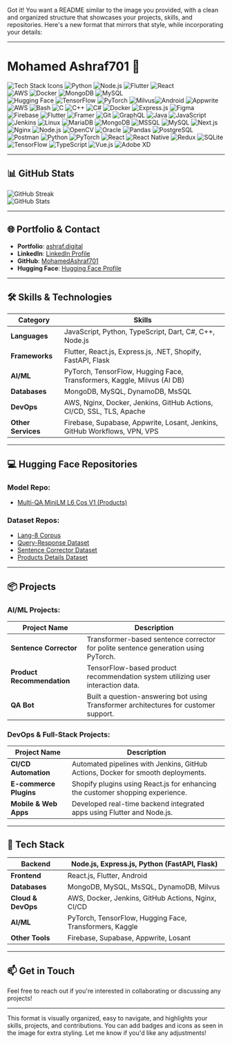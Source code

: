 Got it! You want a README similar to the image you provided, with a clean and organized structure that showcases your projects, skills, and repositories. Here's a new format that mirrors that style, while incorporating your details:

---

# Mohamed Ashraf701 🌙

![Tech Stack Icons](https://img.shields.io/badge/JavaScript-black?style=flat&logo=javascript) ![Python](https://img.shields.io/badge/Python-blue?style=flat&logo=python) ![Node.js](https://img.shields.io/badge/Node.js-brightgreen?style=flat&logo=node.js) ![Flutter](https://img.shields.io/badge/Flutter-blue?style=flat&logo=flutter) ![React](https://img.shields.io/badge/React-black?style=flat&logo=react)  
![AWS](https://img.shields.io/badge/AWS-orange?style=flat&logo=amazon-aws) ![Docker](https://img.shields.io/badge/Docker-blue?style=flat&logo=docker) ![MongoDB](https://img.shields.io/badge/MongoDB-green?style=flat&logo=mongodb) ![MySQL](https://img.shields.io/badge/MySQL-lightgrey?style=flat&logo=mysql)  
![Hugging Face](https://img.shields.io/badge/Hugging%20Face-yellow?style=flat&logo=huggingface) ![TensorFlow](https://img.shields.io/badge/TensorFlow-orange?style=flat&logo=tensorflow) ![PyTorch](https://img.shields.io/badge/PyTorch-red?style=flat&logo=pytorch) ![Milvus](https://img.shields.io/badge/Milvus-purple?style=flat&logo=milvus)![Android](https://img.shields.io/badge/Android-green?style=flat&logo=android&link=https://developer.android.com)
![Appwrite](https://img.shields.io/badge/Appwrite-red?style=flat&logo=appwriteio&link=https://appwrite.io)
![AWS](https://img.shields.io/badge/AWS-orange?style=flat&logo=amazonwebservices&link=https://aws.amazon.com)
![Bash](https://img.shields.io/badge/Bash-gray?style=flat&logo=gnu-bash&link=https://www.gnu.org/software/bash/)
![C](https://img.shields.io/badge/C-blue?style=flat&logo=c&link=https://www.cprogramming.com/)
![C++](https://img.shields.io/badge/C++-blue?style=flat&logo=cplusplus&link=https://www.w3schools.com/cpp/)
![C#](https://img.shields.io/badge/C%23-purple?style=flat&logo=csharp&link=https://www.w3schools.com/cs/)
![Docker](https://img.shields.io/badge/Docker-blue?style=flat&logo=docker&link=https://www.docker.com/)
![Express.js](https://img.shields.io/badge/Express.js-black?style=flat&logo=express&link=https://expressjs.com)
![Figma](https://img.shields.io/badge/Figma-red?style=flat&logo=figma&link=https://www.figma.com/)
![Firebase](https://img.shields.io/badge/Firebase-yellow?style=flat&logo=firebase&link=https://firebase.google.com)
![Flutter](https://img.shields.io/badge/Flutter-blue?style=flat&logo=flutter&link=https://flutter.dev)
![Framer](https://img.shields.io/badge/Framer-purple?style=flat&logo=framer&link=https://www.framer.com)
![Git](https://img.shields.io/badge/Git-orange?style=flat&logo=git&link=https://git-scm.com)
![GraphQL](https://img.shields.io/badge/GraphQL-pink?style=flat&logo=graphql&link=https://graphql.org)
![Java](https://img.shields.io/badge/Java-red?style=flat&logo=java&link=https://www.java.com)
![JavaScript](https://img.shields.io/badge/JavaScript-yellow?style=flat&logo=javascript&link=https://developer.mozilla.org/en-US/docs/Web/JavaScript)
![Jenkins](https://img.shields.io/badge/Jenkins-brown?style=flat&logo=jenkins&link=https://www.jenkins.io)
![Linux](https://img.shields.io/badge/Linux-yellow?style=flat&logo=linux&link=https://www.linux.org/)
![MariaDB](https://img.shields.io/badge/MariaDB-lightblue?style=flat&logo=mariadb&link=https://mariadb.org)
![MongoDB](https://img.shields.io/badge/MongoDB-green?style=flat&logo=mongodb&link=https://www.mongodb.com/)
![MSSQL](https://img.shields.io/badge/MSSQL-red?style=flat&logo=microsoft-sql-server&link=https://www.microsoft.com/en-us/sql-server)
![MySQL](https://img.shields.io/badge/MySQL-blue?style=flat&logo=mysql&link=https://www.mysql.com/)
![Next.js](https://img.shields.io/badge/Next.js-black?style=flat&logo=nextdotjs&link=https://nextjs.org)
![Nginx](https://img.shields.io/badge/Nginx-green?style=flat&logo=nginx&link=https://www.nginx.com)
![Node.js](https://img.shields.io/badge/Node.js-brightgreen?style=flat&logo=node.js&link=https://nodejs.org)
![OpenCV](https://img.shields.io/badge/OpenCV-blue?style=flat&logo=opencv&link=https://opencv.org/)
![Oracle](https://img.shields.io/badge/Oracle-red?style=flat&logo=oracle&link=https://www.oracle.com/)
![Pandas](https://img.shields.io/badge/Pandas-purple?style=flat&logo=pandas&link=https://pandas.pydata.org/)
![PostgreSQL](https://img.shields.io/badge/PostgreSQL-blue?style=flat&logo=postgresql&link=https://www.postgresql.org)
![Postman](https://img.shields.io/badge/Postman-orange?style=flat&logo=postman&link=https://postman.com)
![Python](https://img.shields.io/badge/Python-blue?style=flat&logo=python&link=https://www.python.org)
![PyTorch](https://img.shields.io/badge/PyTorch-red?style=flat&logo=pytorch&link=https://pytorch.org/)
![React](https://img.shields.io/badge/React-blue?style=flat&logo=react&link=https://reactjs.org)
![React Native](https://img.shields.io/badge/React_Native-blue?style=flat&logo=react&link=https://reactnative.dev)
![Redux](https://img.shields.io/badge/Redux-purple?style=flat&logo=redux&link=https://redux.js.org)
![SQLite](https://img.shields.io/badge/SQLite-lightblue?style=flat&logo=sqlite&link=https://www.sqlite.org/)
![TensorFlow](https://img.shields.io/badge/TensorFlow-orange?style=flat&logo=tensorflow&link=https://www.tensorflow.org)
![TypeScript](https://img.shields.io/badge/TypeScript-blue?style=flat&logo=typescript&link=https://www.typescriptlang.org/)
![Vue.js](https://img.shields.io/badge/Vue.js-green?style=flat&logo=vue.js&link=https://vuejs.org/)
![Adobe XD](https://img.shields.io/badge/Adobe%20XD-purple?style=flat&logo=adobe-xd&link=https://www.adobe.com/products/xd.html)


---

## 📊 **GitHub Stats**

![GitHub Streak](https://github-readme-streak-stats.herokuapp.com/?user=MohamedAshraf701&theme=dark)  
![GitHub Stats](https://github-readme-stats.vercel.app/api?username=MohamedAshraf701&show_icons=true&theme=dark)

---

## 🌐 **Portfolio & Contact**

- **Portfolio**: [ashraf.digital](https://ashraf.digital)
- **LinkedIn**: [LinkedIn Profile](https://www.linkedin.com/in/mohamedashraf701/)
- **GitHub**: [MohamedAshraf701](https://github.com/MohamedAshraf701)
- **Hugging Face**: [Hugging Face Profile](https://huggingface.co/MohamedAshraf701)

---

## 🛠 **Skills & Technologies**

| **Category**      | **Skills**                                                                                                          |
|-------------------|---------------------------------------------------------------------------------------------------------------------|
| **Languages**     | JavaScript, Python, TypeScript, Dart, C#, C++, Node.js                                                              |
| **Frameworks**    | Flutter, React.js, Express.js, .NET, Shopify, FastAPI, Flask                                                        |
| **AI/ML**         | PyTorch, TensorFlow, Hugging Face, Transformers, Kaggle, Milvus (AI DB)                                             |
| **Databases**     | MongoDB, MySQL, DynamoDB, MsSQL                                                                                     |
| **DevOps**        | AWS, Nginx, Docker, Jenkins, GitHub Actions, CI/CD, SSL, TLS, Apache                                                |
| **Other Services**| Firebase, Supabase, Appwrite, Losant, Jenkins, GitHub Workflows, VPN, VPS                                           |

---

## 💻 **Hugging Face Repositories**

### **Model Repo:**
- [Multi-QA MiniLM L6 Cos V1 (Products)](https://huggingface.co/MohamedAshraf701/multi-qa-MiniLM-L6-cos-v1-products)

### **Dataset Repos:**
- [Lang-8 Corpus](https://huggingface.co/datasets/MohamedAshraf701/lang-8)
- [Query-Response Dataset](https://huggingface.co/datasets/MohamedAshraf701/query-response-dataset)
- [Sentence Corrector Dataset](https://huggingface.co/datasets/MohamedAshraf701/sentence-corrector)
- [Products Details Dataset](https://huggingface.co/datasets/MohamedAshraf701/Products-Details)

---

## 📦 **Projects**

### **AI/ML Projects:**
| **Project Name**               | **Description**                                                                                     |
|---------------------------------|-----------------------------------------------------------------------------------------------------|
| **Sentence Corrector**          | Transformer-based sentence corrector for polite sentence generation using PyTorch.                  |
| **Product Recommendation**      | TensorFlow-based product recommendation system utilizing user interaction data.                    |
| **QA Bot**                      | Built a question-answering bot using Transformer architectures for customer support.               |

### **DevOps & Full-Stack Projects:**
| **Project Name**               | **Description**                                                                                     |
|---------------------------------|-----------------------------------------------------------------------------------------------------|
| **CI/CD Automation**            | Automated pipelines with Jenkins, GitHub Actions, Docker for smooth deployments.                   |
| **E-commerce Plugins**          | Shopify plugins using React.js for enhancing the customer shopping experience.                      |
| **Mobile & Web Apps**           | Developed real-time backend integrated apps using Flutter and Node.js.                             |

---

## 🌟 **Tech Stack**

| **Backend**      | Node.js, Express.js, Python (FastAPI, Flask)                                   |
|------------------|--------------------------------------------------------------------------------|
| **Frontend**     | React.js, Flutter, Android                                                     |
| **Databases**    | MongoDB, MySQL, MsSQL, DynamoDB, Milvus                                        |
| **Cloud & DevOps**| AWS, Docker, Jenkins, GitHub Actions, Nginx, CI/CD                            |
| **AI/ML**        | PyTorch, TensorFlow, Hugging Face, Transformers, Kaggle                        |
| **Other Tools**  | Firebase, Supabase, Appwrite, Losant                                           |

---

## 📫 **Get in Touch**

Feel free to reach out if you're interested in collaborating or discussing any projects!

---

This format is visually organized, easy to navigate, and highlights your skills, projects, and contributions. You can add badges and icons as seen in the image for extra styling. Let me know if you'd like any adjustments!

